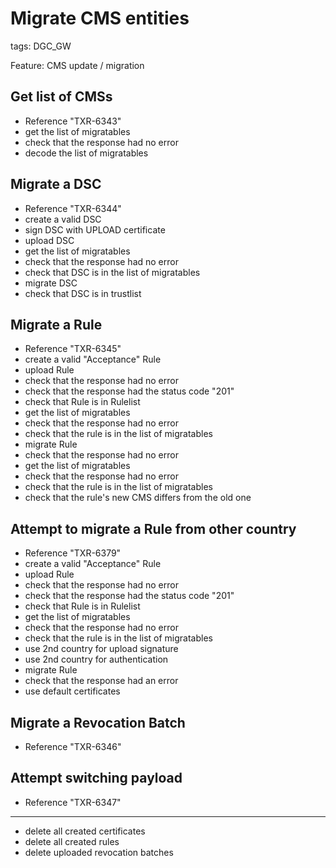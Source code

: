 # Migrate CMS entities

tags: DGC_GW

Feature: CMS update / migration

## Get list of CMSs
* Reference "TXR-6343"
* get the list of migratables
* check that the response had no error
* decode the list of migratables

## Migrate a DSC

* Reference "TXR-6344"
* create a valid DSC
* sign DSC with UPLOAD certificate
* upload DSC
* get the list of migratables
* check that the response had no error
* check that DSC is in the list of migratables
* migrate DSC
* check that DSC is in trustlist

## Migrate a Rule
* Reference "TXR-6345"
* create a valid "Acceptance" Rule
* upload Rule
* check that the response had no error
* check that the response had the status code "201"
* check that Rule is in Rulelist
* get the list of migratables
* check that the response had no error
* check that the rule is in the list of migratables
* migrate Rule
* check that the response had no error
* get the list of migratables
* check that the response had no error
* check that the rule is in the list of migratables
* check that the rule's new CMS differs from the old one

## Attempt to migrate a Rule from other country
* Reference "TXR-6379"
* create a valid "Acceptance" Rule
* upload Rule
* check that the response had no error
* check that the response had the status code "201"
* check that Rule is in Rulelist
* get the list of migratables
* check that the response had no error
* check that the rule is in the list of migratables
* use 2nd country for upload signature
* use 2nd country for authentication
* migrate Rule
* check that the response had an error
* use default certificates

## Migrate a Revocation Batch
* Reference "TXR-6346"

## Attempt switching payload
* Reference "TXR-6347"



___
* delete all created certificates
* delete all created rules
* delete uploaded revocation batches
